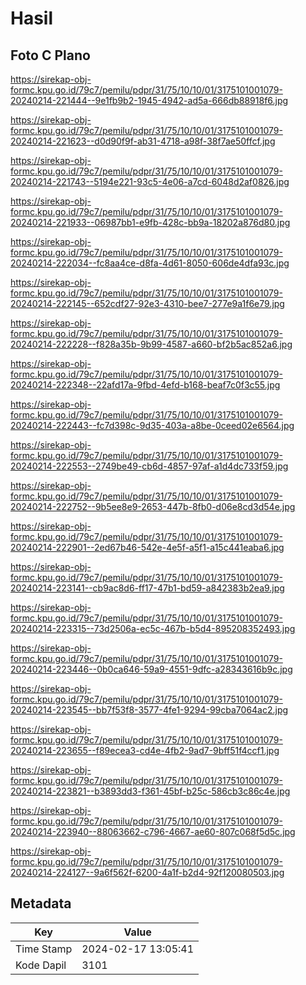 # Hasil

## Foto C Plano

https://sirekap-obj-formc.kpu.go.id/79c7/pemilu/pdpr/31/75/10/10/01/3175101001079-20240214-221444--9e1fb9b2-1945-4942-ad5a-666db88918f6.jpg

https://sirekap-obj-formc.kpu.go.id/79c7/pemilu/pdpr/31/75/10/10/01/3175101001079-20240214-221623--d0d90f9f-ab31-4718-a98f-38f7ae50ffcf.jpg

https://sirekap-obj-formc.kpu.go.id/79c7/pemilu/pdpr/31/75/10/10/01/3175101001079-20240214-221743--5194e221-93c5-4e06-a7cd-6048d2af0826.jpg

https://sirekap-obj-formc.kpu.go.id/79c7/pemilu/pdpr/31/75/10/10/01/3175101001079-20240214-221933--06987bb1-e9fb-428c-bb9a-18202a876d80.jpg

https://sirekap-obj-formc.kpu.go.id/79c7/pemilu/pdpr/31/75/10/10/01/3175101001079-20240214-222034--fc8aa4ce-d8fa-4d61-8050-606de4dfa93c.jpg

https://sirekap-obj-formc.kpu.go.id/79c7/pemilu/pdpr/31/75/10/10/01/3175101001079-20240214-222145--652cdf27-92e3-4310-bee7-277e9a1f6e79.jpg

https://sirekap-obj-formc.kpu.go.id/79c7/pemilu/pdpr/31/75/10/10/01/3175101001079-20240214-222228--f828a35b-9b99-4587-a660-bf2b5ac852a6.jpg

https://sirekap-obj-formc.kpu.go.id/79c7/pemilu/pdpr/31/75/10/10/01/3175101001079-20240214-222348--22afd17a-9fbd-4efd-b168-beaf7c0f3c55.jpg

https://sirekap-obj-formc.kpu.go.id/79c7/pemilu/pdpr/31/75/10/10/01/3175101001079-20240214-222443--fc7d398c-9d35-403a-a8be-0ceed02e6564.jpg

https://sirekap-obj-formc.kpu.go.id/79c7/pemilu/pdpr/31/75/10/10/01/3175101001079-20240214-222553--2749be49-cb6d-4857-97af-a1d4dc733f59.jpg

https://sirekap-obj-formc.kpu.go.id/79c7/pemilu/pdpr/31/75/10/10/01/3175101001079-20240214-222752--9b5ee8e9-2653-447b-8fb0-d06e8cd3d54e.jpg

https://sirekap-obj-formc.kpu.go.id/79c7/pemilu/pdpr/31/75/10/10/01/3175101001079-20240214-222901--2ed67b46-542e-4e5f-a5f1-a15c441eaba6.jpg

https://sirekap-obj-formc.kpu.go.id/79c7/pemilu/pdpr/31/75/10/10/01/3175101001079-20240214-223141--cb9ac8d6-ff17-47b1-bd59-a842383b2ea9.jpg

https://sirekap-obj-formc.kpu.go.id/79c7/pemilu/pdpr/31/75/10/10/01/3175101001079-20240214-223315--73d2506a-ec5c-467b-b5d4-895208352493.jpg

https://sirekap-obj-formc.kpu.go.id/79c7/pemilu/pdpr/31/75/10/10/01/3175101001079-20240214-223446--0b0ca646-59a9-4551-9dfc-a28343616b9c.jpg

https://sirekap-obj-formc.kpu.go.id/79c7/pemilu/pdpr/31/75/10/10/01/3175101001079-20240214-223545--bb7f53f8-3577-4fe1-9294-99cba7064ac2.jpg

https://sirekap-obj-formc.kpu.go.id/79c7/pemilu/pdpr/31/75/10/10/01/3175101001079-20240214-223655--f89ecea3-cd4e-4fb2-9ad7-9bff51f4ccf1.jpg

https://sirekap-obj-formc.kpu.go.id/79c7/pemilu/pdpr/31/75/10/10/01/3175101001079-20240214-223821--b3893dd3-f361-45bf-b25c-586cb3c86c4e.jpg

https://sirekap-obj-formc.kpu.go.id/79c7/pemilu/pdpr/31/75/10/10/01/3175101001079-20240214-223940--88063662-c796-4667-ae60-807c068f5d5c.jpg

https://sirekap-obj-formc.kpu.go.id/79c7/pemilu/pdpr/31/75/10/10/01/3175101001079-20240214-224127--9a6f562f-6200-4a1f-b2d4-92f120080503.jpg


## Metadata

| Key        | Value               |
| ---------- | ------------------- |
| Time Stamp | 2024-02-17 13:05:41 |
| Kode Dapil | 3101                |




